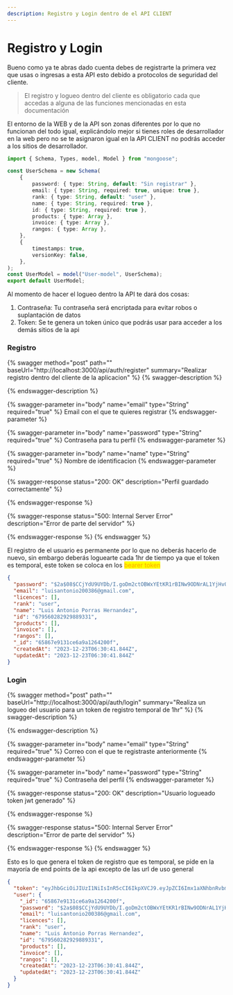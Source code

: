 ```yaml
---
description: Registro y Login dentro de el API CLIENT
---
```


# Registro y Login

Bueno como ya  te abras dado cuenta debes de registrarte la primera vez que usas o ingresas a esta API esto debido a protocolos de seguridad del cliente.

> El registro y logueo dentro del cliente es obligatorio cada que accedas a alguna de las funciones mencionadas en esta documentación

El entorno de la WEB y de la API son zonas diferentes por lo que no funcionan del todo igual, explicándolo mejor si tienes roles de desarrollador en la web pero no se te asignaron igual en la API CLIENT no podrás acceder a los sitios de desarrollador.

```typescript
import { Schema, Types, model, Model } from "mongoose";

const UserSchema = new Schema(
	{
		password: { type: String, default: "Sin registrar" },
		email: { type: String, required: true, unique: true },
		rank: { type: String, default: "user" },
		name: { type: String, required: true },
		id: { type: String, required: true },
		products: { type: Array },
		invoice: { type: Array },
		rangos: { type: Array },
	},
	{
		timestamps: true,
		versionKey: false,
	},
);
const UserModel = model("User-model", UserSchema);
export default UserModel;
```

Al momento de hacer el logueo dentro la API te dará dos cosas:

1. Contraseña: Tu contraseña será encriptada para evitar robos o suplantación de datos
2. Token: Se te genera un token único que podrás usar para acceder a los demás sitios de la api

### Registro

{% swagger method="post" path="" baseUrl="http://localhost:3000/api/auth/register" summary="Realizar registro dentro del cliente de la aplicacion" %}
{% swagger-description %}

{% endswagger-description %}

{% swagger-parameter in="body" name="email" type="String" required="true" %}
Email con el que te quieres registrar
{% endswagger-parameter %}

{% swagger-parameter in="body" name="password" type="String" required="true" %}
Contraseña para tu perfil&#x20;
{% endswagger-parameter %}

{% swagger-parameter in="body" name="name" type="String" required="true" %}
Nombre de identificacion
{% endswagger-parameter %}

{% swagger-response status="200: OK" description="Perfil guardado correctamente" %}

{% endswagger-response %}

{% swagger-response status="500: Internal Server Error" description="Error de parte del servidor" %}

{% endswagger-response %}
{% endswagger %}

El registro de el usuario es permanente por lo que no deberás hacerlo de nuevo, sin embargo deberás loguearte cada 1hr de tiempo ya que el token es temporal, este token se coloca en los <mark style="color:orange;">bearer token</mark>

```json
{
  "password": "$2a$08$CCjYdU9UYDb/I.goDm2ctOBWxYEtKR1rBINw9ODNrAL1YjHvQZUva",
  "email": "luisantonio200386@gmail.com",
  "licences": [],
  "rank": "user",
  "name": "Luis Antonio Porras Hernandez",
  "id": "679560282929889331",
  "products": [],
  "invoice": [],
  "rangos": [],
  "_id": "65867e9131ce6a9a1264200f",
  "createdAt": "2023-12-23T06:30:41.844Z",
  "updatedAt": "2023-12-23T06:30:41.844Z"
}
```

### Login

{% swagger method="post" path="" baseUrl="http://localhost:3000/api/auth/login" summary="Realiza un logueo del usuario para un token de registro temporal de 1hr" %}
{% swagger-description %}

{% endswagger-description %}

{% swagger-parameter in="body" name="email" type="String" required="true" %}
Correo con el que te registraste anteriormente
{% endswagger-parameter %}

{% swagger-parameter in="body" name="password" type="String" required="true" %}
Contraseña del perfil
{% endswagger-parameter %}

{% swagger-response status="200: OK" description="Usuario logueado token jwt generado" %}

{% endswagger-response %}

{% swagger-response status="500: Internal Server Error" description="Error de parte del servidor" %}

{% endswagger-response %}
{% endswagger %}

Esto es lo que genera el token de registro que es temporal, se pide en la mayoría de end points de la api excepto de las url de uso general

```json
{
  "token": "eyJhbGciOiJIUzI1NiIsInR5cCI6IkpXVCJ9.eyJpZCI6Imx1aXNhbnRvbmlvMjAwMzg2QGdtYWlsLmNvbSIsImlhdCI6MTcwMzMxMzM0NywiZXhwIjoxNzAzMzk5NzQ3fQ.mXe2oLMoYJmHojLFTSBsEab0LYqjPtYwkgBcGHIr4wM",
  "user": {
    "_id": "65867e9131ce6a9a1264200f",
    "password": "$2a$08$CCjYdU9UYDb/I.goDm2ctOBWxYEtKR1rBINw9ODNrAL1YjHvQZUva",
    "email": "luisantonio200386@gmail.com",
    "licences": [],
    "rank": "user",
    "name": "Luis Antonio Porras Hernandez",
    "id": "679560282929889331",
    "products": [],
    "invoice": [],
    "rangos": [],
    "createdAt": "2023-12-23T06:30:41.844Z",
    "updatedAt": "2023-12-23T06:30:41.844Z"
  }
}
```
